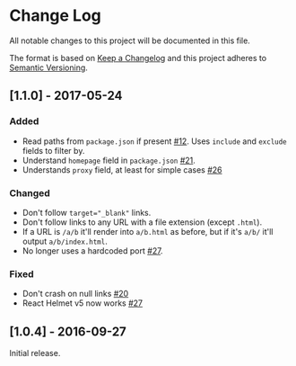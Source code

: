 # Change Log
All notable changes to this project will be documented in this file.

The format is based on [Keep a Changelog](http://keepachangelog.com/)
and this project adheres to [Semantic Versioning](http://semver.org/).

## [1.1.0] - 2017-05-24

### Added

- Read paths from `package.json` if present [#12](https://github.com/geelen/react-snapshot/pull/12). Uses `include` and `exclude` fields to filter by.
- Understand `homepage` field in `package.json` [#21](https://github.com/geelen/react-snapshot/pull/21).
- Understands `proxy` field, at least for simple cases [#26](https://github.com/geelen/react-snapshot/pull/26)

### Changed

- Don't follow `target="_blank"` links.
- Don't follow links to any URL with a file extension (except `.html`).
- If a URL is `/a/b` it'll render into `a/b.html` as before, but if it's `a/b/` it'll output `a/b/index.html`.
- No longer uses a hardcoded port [#27](https://github.com/geelen/react-snapshot/pull/27).

### Fixed

- Don't crash on null links [#20](https://github.com/geelen/react-snapshot/pull/20)
- React Helmet v5 now works [#27](https://github.com/geelen/react-snapshot/pull/27)

## [1.0.4] - 2016-09-27

Initial release.
